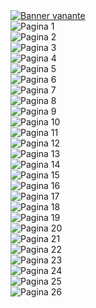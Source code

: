 <div class="flex tw-qw" style="opacity: 1; margin-right: 0px;"><div></div><a class="flex tw-as tw-rl tw-vp tw-dea" rel="noopener noreferrer" href="/manga/27570/venante"><img alt="Banner vanante" class="tw-zba" src="https://black.slimeread.com/users/115/1739319177044-banner_Venante.png" style="filter: invert(0);"></a><div></div><div class="flex tw-as tw-rl tw-vp tw-dea"><img alt="Pagina 1 " class="tw-zba tw-hm filter  " src="https://black.slimeread.com/56ba9bf3-2d9f-43a9-b041-635fc8afae10/257e33e3-77b8-4127-a0d9-4d04de0a5716/_11139_91_0.png" style="filter: invert(0);"></div><div class="flex tw-as tw-rl tw-vp tw-dea"><img alt="Pagina 2 " class="tw-zba tw-hm filter  " src="https://black.slimeread.com/56ba9bf3-2d9f-43a9-b041-635fc8afae10/257e33e3-77b8-4127-a0d9-4d04de0a5716/_11139_91_1.png" style="filter: invert(0);"></div><div class="flex tw-as tw-rl tw-vp tw-dea"><img alt="Pagina 3 " class="tw-zba tw-hm filter  " src="https://black.slimeread.com/56ba9bf3-2d9f-43a9-b041-635fc8afae10/257e33e3-77b8-4127-a0d9-4d04de0a5716/_11139_91_2.png" style="filter: invert(0);"></div><div class="flex tw-as tw-rl tw-vp tw-dea"><img alt="Pagina 4 " class="tw-zba tw-hm filter  " src="https://black.slimeread.com/56ba9bf3-2d9f-43a9-b041-635fc8afae10/257e33e3-77b8-4127-a0d9-4d04de0a5716/_11139_91_3.png" style="filter: invert(0);"></div><div class="flex tw-as tw-rl tw-vp tw-dea"><img alt="Pagina 5 " class="tw-zba tw-hm filter  " src="https://black.slimeread.com/56ba9bf3-2d9f-43a9-b041-635fc8afae10/257e33e3-77b8-4127-a0d9-4d04de0a5716/_11139_91_4.png" style="filter: invert(0);"></div><div class="flex tw-as tw-rl tw-vp tw-dea"><img alt="Pagina 6 " class="tw-zba tw-hm filter  " src="https://black.slimeread.com/56ba9bf3-2d9f-43a9-b041-635fc8afae10/257e33e3-77b8-4127-a0d9-4d04de0a5716/_11139_91_5.png" style="filter: invert(0);"></div><div class="flex tw-as tw-rl tw-vp tw-dea"><img alt="Pagina 7 " class="tw-zba tw-hm filter  " src="https://black.slimeread.com/56ba9bf3-2d9f-43a9-b041-635fc8afae10/257e33e3-77b8-4127-a0d9-4d04de0a5716/_11139_91_6.png" style="filter: invert(0);"></div><div class="flex tw-as tw-rl tw-vp tw-dea"><img alt="Pagina 8 " class="tw-zba tw-hm filter  " src="https://black.slimeread.com/56ba9bf3-2d9f-43a9-b041-635fc8afae10/257e33e3-77b8-4127-a0d9-4d04de0a5716/_11139_91_7.png" style="filter: invert(0);"></div><div class="flex tw-as tw-rl tw-vp tw-dea"><img alt="Pagina 9 " class="tw-zba tw-hm filter  " src="https://black.slimeread.com/56ba9bf3-2d9f-43a9-b041-635fc8afae10/257e33e3-77b8-4127-a0d9-4d04de0a5716/_11139_91_8.png" style="filter: invert(0);"></div><div class="flex tw-as tw-rl tw-vp tw-dea"><img alt="Pagina 10 " class="tw-zba tw-hm filter  " src="https://black.slimeread.com/56ba9bf3-2d9f-43a9-b041-635fc8afae10/257e33e3-77b8-4127-a0d9-4d04de0a5716/_11139_91_9.png" style="filter: invert(0);"></div><div class="flex tw-as tw-rl tw-vp tw-dea"><img alt="Pagina 11 " class="tw-zba tw-hm filter  " src="https://black.slimeread.com/56ba9bf3-2d9f-43a9-b041-635fc8afae10/257e33e3-77b8-4127-a0d9-4d04de0a5716/_11139_91_10.png" style="filter: invert(0);"></div><div class="flex tw-as tw-rl tw-vp tw-dea"><img alt="Pagina 12 " class="tw-zba tw-hm filter  " src="https://black.slimeread.com/56ba9bf3-2d9f-43a9-b041-635fc8afae10/257e33e3-77b8-4127-a0d9-4d04de0a5716/_11139_91_11.png" style="filter: invert(0);"></div><div class="flex tw-as tw-rl tw-vp tw-dea"><img alt="Pagina 13 " class="tw-zba tw-hm filter  " src="https://black.slimeread.com/56ba9bf3-2d9f-43a9-b041-635fc8afae10/257e33e3-77b8-4127-a0d9-4d04de0a5716/_11139_91_12.png" style="filter: invert(0);"></div><div class="flex tw-as tw-rl tw-vp tw-dea"><img alt="Pagina 14 " class="tw-zba tw-hm filter  " src="https://black.slimeread.com/56ba9bf3-2d9f-43a9-b041-635fc8afae10/257e33e3-77b8-4127-a0d9-4d04de0a5716/_11139_91_13.png" style="filter: invert(0);"></div><div class="flex tw-as tw-rl tw-vp tw-dea"><img alt="Pagina 15 " class="tw-zba tw-hm filter  " src="https://black.slimeread.com/56ba9bf3-2d9f-43a9-b041-635fc8afae10/257e33e3-77b8-4127-a0d9-4d04de0a5716/_11139_91_14.png" style="filter: invert(0);"></div><div class="flex tw-as tw-rl tw-vp tw-dea"><img alt="Pagina 16 " class="tw-zba tw-hm filter  " src="https://black.slimeread.com/56ba9bf3-2d9f-43a9-b041-635fc8afae10/257e33e3-77b8-4127-a0d9-4d04de0a5716/_11139_91_15.png" style="filter: invert(0);"></div><div class="flex tw-as tw-rl tw-vp tw-dea"><img alt="Pagina 17 " class="tw-zba tw-hm filter  " src="https://black.slimeread.com/56ba9bf3-2d9f-43a9-b041-635fc8afae10/257e33e3-77b8-4127-a0d9-4d04de0a5716/_11139_91_16.png" style="filter: invert(0);"></div><div class="flex tw-as tw-rl tw-vp tw-dea"><img alt="Pagina 18 " class="tw-zba tw-hm filter  " src="https://black.slimeread.com/56ba9bf3-2d9f-43a9-b041-635fc8afae10/257e33e3-77b8-4127-a0d9-4d04de0a5716/_11139_91_17.png" style="filter: invert(0);"></div><div class="flex tw-as tw-rl tw-vp tw-dea"><img alt="Pagina 19 " class="tw-zba tw-hm filter  " src="https://black.slimeread.com/56ba9bf3-2d9f-43a9-b041-635fc8afae10/257e33e3-77b8-4127-a0d9-4d04de0a5716/_11139_91_18.png" style="filter: invert(0);"></div><div class="flex tw-as tw-rl tw-vp tw-dea"><img alt="Pagina 20 " class="tw-zba tw-hm filter  " src="https://black.slimeread.com/56ba9bf3-2d9f-43a9-b041-635fc8afae10/257e33e3-77b8-4127-a0d9-4d04de0a5716/_11139_91_19.png" style="filter: invert(0);"></div><div class="flex tw-as tw-rl tw-vp tw-dea"><img alt="Pagina 21 " class="tw-zba tw-hm filter  " src="https://black.slimeread.com/56ba9bf3-2d9f-43a9-b041-635fc8afae10/257e33e3-77b8-4127-a0d9-4d04de0a5716/_11139_91_20.png" style="filter: invert(0);"></div><div class="flex tw-as tw-rl tw-vp tw-dea"><img alt="Pagina 22 " class="tw-zba tw-hm filter  " src="https://black.slimeread.com/56ba9bf3-2d9f-43a9-b041-635fc8afae10/257e33e3-77b8-4127-a0d9-4d04de0a5716/_11139_91_21.png" style="filter: invert(0);"></div><div class="flex tw-as tw-rl tw-vp tw-dea"><img alt="Pagina 23 " class="tw-zba tw-hm filter  " src="https://black.slimeread.com/56ba9bf3-2d9f-43a9-b041-635fc8afae10/257e33e3-77b8-4127-a0d9-4d04de0a5716/_11139_91_22.png" style="filter: invert(0);"></div><div class="flex tw-as tw-rl tw-vp tw-dea"><img alt="Pagina 24 " class="tw-zba tw-hm filter  " src="https://black.slimeread.com/56ba9bf3-2d9f-43a9-b041-635fc8afae10/257e33e3-77b8-4127-a0d9-4d04de0a5716/_11139_91_23.png" style="filter: invert(0);"></div><div class="flex tw-as tw-rl tw-vp tw-dea"><img alt="Pagina 25 " class="tw-zba tw-hm filter  " src="https://black.slimeread.com/56ba9bf3-2d9f-43a9-b041-635fc8afae10/257e33e3-77b8-4127-a0d9-4d04de0a5716/_11139_91_24.png" style="filter: invert(0);"></div><div class="flex tw-as tw-rl tw-vp tw-dea"><img alt="Pagina 26 " class="tw-zba tw-hm filter  " src="https://black.slimeread.com/56ba9bf3-2d9f-43a9-b041-635fc8afae10/257e33e3-77b8-4127-a0d9-4d04de0a5716/_11139_91_25.png" style="filter: invert(0);"></div></div>